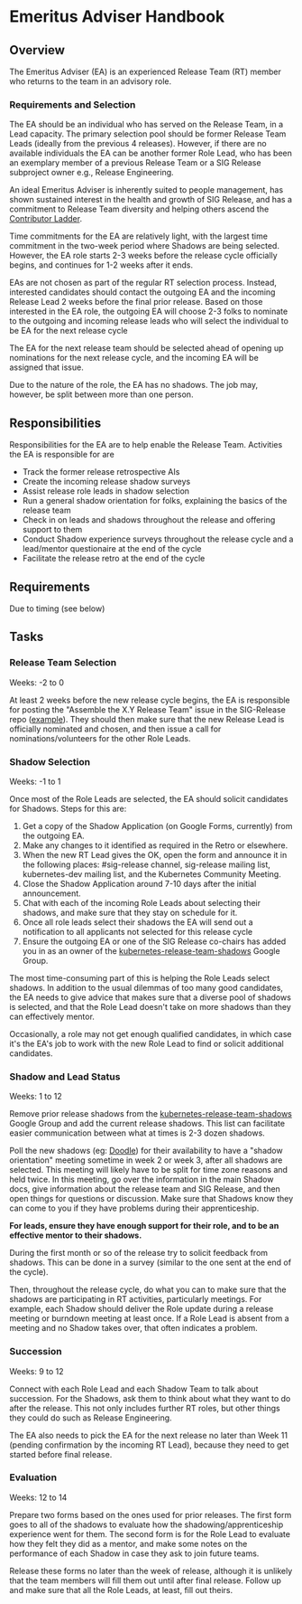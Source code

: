 # Emeritus Adviser Handbook

## Overview

The Emeritus Adviser (EA) is an experienced Release Team (RT) member who returns to the team in an advisory role.

### Requirements and Selection
The EA should be an individual who has served on the Release Team, in a Lead capacity. The primary selection pool should be former Release Team Leads (ideally from the previous 4 releases). However, if there are no available individuals the EA can be another former Role Lead, who has been an exemplary member of a previous Release Team or a SIG Release subproject owner e.g., Release Engineering.

An ideal Emeritus Adviser is inherently suited to people management, has shown sustained interest in the health and growth of SIG Release, and has a commitment to Release Team diversity and helping others ascend the [Contributor Ladder](https://git.k8s.io/community/community-membership.md).

Time commitments for the EA are relatively light, with the largest time commitment in the two-week period where Shadows are being selected.  However, the EA role starts 2-3 weeks before the release cycle officially begins, and continues for 1-2 weeks after it ends.

EAs are not chosen as part of the regular RT selection process. Instead, interested candidates should contact the outgoing EA and the incoming Release Lead 2 weeks before the final prior release. Based on those interested in the EA role, the outgoing EA will choose 2-3 folks to nominate to the outgoing and incoming release leads who will select the individual to be EA for the next release cycle 

The EA for the next release team should be selected ahead of opening up nominations for the next release cycle, and the incoming EA will be assigned that issue. 

Due to the nature of the role, the EA has no shadows. The job may, however, be split between more than one person.

## Responsibilities
Responsibilities for the EA are to help enable the Release Team. Activities the EA is responsible for are 

* Track the former release retrospective AIs 
* Create the incoming release shadow surveys 
* Assist release role leads in shadow selection 
* Run a general shadow orientation for folks, explaining the basics of the release team 
* Check in on leads and shadows throughout the release and offering support to them 
* Conduct Shadow experience surveys throughout the release cycle and a lead/mentor questionaire at the end of the cycle
* Facilitate the release retro at the end of the cycle 

## Requirements

Due to timing (see below) 

## Tasks

### Release Team Selection

Weeks: -2 to 0

At least 2 weeks before the new release cycle begins, the EA is responsible for posting the "Assemble the X.Y Release Team" issue in the SIG-Release repo ([example](https://github.com/kubernetes/sig-release/issues/776)).  They should then make sure that the new Release Lead is officially nominated and chosen, and then issue a call for nominations/volunteers for the other Role Leads.

### Shadow Selection

Weeks: -1 to 1

Once most of the Role Leads are selected, the EA should solicit candidates for Shadows.  Steps for this are:

1. Get a copy of the Shadow Application (on Google Forms, currently) from the outgoing EA.
2. Make any changes to it identified as required in the Retro or elsewhere.
3. When the new RT Lead gives the OK, open the form and announce it in the following places: #sig-release channel, sig-release mailing list, kubernetes-dev mailing list, and the Kubernetes Community Meeting.
4. Close the Shadow Application around 7-10 days after the initial announcement.
5. Chat with each of the incoming Role Leads about selecting their shadows, and make sure that they stay on schedule for it.
6. Once all role leads select their shadows the EA will send out a notification to all applicants not selected for this release cycle 
7. Ensure the outgoing EA or one of the SIG Release co-chairs has added you in as an owner of the [kubernetes-release-team-shadows](https://groups.google.com/forum/#!forum/kubernetes-release-team-shadows) Google Group.

The most time-consuming part of this is helping the Role Leads select shadows.  In addition to the usual dilemmas of too many good candidates, the EA needs to give advice that makes sure that a diverse pool of shadows is selected, and that the Role Lead doesn't take on more shadows than they can effectively mentor.

Occasionally, a role may not get enough qualified candidates, in which case it's the EA's job to work with the new Role Lead to find or solicit additional candidates.

### Shadow and Lead Status 

Weeks: 1 to 12

Remove prior release shadows from the [kubernetes-release-team-shadows](https://groups.google.com/a/kubernetes.io/g/release-team-shadows) Google Group and add the current release shadows.  This list can facilitate easier communication between what at times is 2-3 dozen shadows.

Poll the new shadows (eg: [Doodle](Doodle.com)) for their availability to have a "shadow orientation" meeting sometime in week 2 or week 3, after all shadows are selected.  This meeting will likely have to be split for time zone reasons and held twice.  In this meeting, go over the information in the main Shadow docs, give information about the release team and SIG Release, and then open things for questions or discussion. Make sure that Shadows know they can come to you if they have problems during their apprenticeship.

**For leads, ensure they have enough support for their role, and to be an effective mentor to their shadows.**

During the first month or so of the release try to solicit feedback from shadows. This can be done in a survey (similar to the one sent at the end of the cycle).  

Then, throughout the release cycle, do what you can to make sure that the shadows are participating in RT activities, particularly meetings. For example, each Shadow should deliver the Role update during a release meeting or burndown meeting at least once. If a Role Lead is absent from a meeting and no Shadow takes over, that often indicates a problem.

### Succession

Weeks: 9 to 12

Connect with each Role Lead and each Shadow Team to talk about succession. For the Shadows, ask them to think about what they want to do after the release. This not only includes further RT roles, but other things they could do such as Release Engineering.

The EA also needs to pick the EA for the next release no later than Week 11 (pending confirmation by the incoming RT Lead), because they need to get started before final release.  

### Evaluation

Weeks: 12 to 14

Prepare two forms based on the ones used for prior releases. The first form goes to all of the shadows to evaluate how the shadowing/apprenticeship experience went for them. The second form is for the Role Lead to evaluate how they felt they did as a mentor, and make some notes on the performance of each Shadow in case they ask to join future teams.

Release these forms no later than the week of release, although it is unlikely that the team members will fill them out until after final release. Follow up and make sure that all the Role Leads, at least, fill out theirs.
